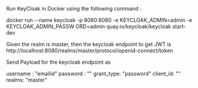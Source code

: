Run KeyCloak in Docker using the following command :

docker run --name keycloak -p 8080:8080 -e KEYCLOAK_ADMIN=admin -e KEYCLOAK_ADMIN_PASSW
ORD=admin quay.io/keycloak/keycloak start-dev

Given the realm is master, then the keycloak endpoint to get JWT is 
http://localhost:8080/realms/master/protocol/openid-connect/token

Send Payload for the keycloak endpoint as

username : "emailid"
password : ""
grant_type: "password"
client_id: ""
realms: "master"
